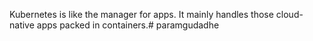 Kubernetes is like the manager for apps. It mainly handles those cloud-native apps packed in containers.# paramgudadhe
